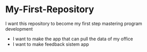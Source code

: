 # My-First-Repository
I want this repository to become my first step mastering program development
  - I want to make the app that can pull the data of my office
  - I want to make feedback sistem app